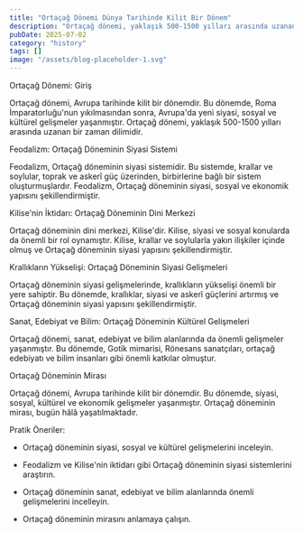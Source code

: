 ```yaml
---
title: "Ortaçağ Dönemi Dünya Tarihinde Kilit Bir Dönem"
description: "Ortaçağ dönemi, yaklaşık 500-1500 yılları arasında uzanan ve Avrupa tarihinde kilit bir dönem olarak bilinen bir zaman dilimidir. Bu dönemde, Avrupada feodalizm, Kilisenin iktidarı ve krallıkların ..."
pubDate: 2025-07-02
category: "history"
tags: []
image: "/assets/blog-placeholder-1.svg"
---
```


Ortaçağ Dönemi: Giriş

Ortaçağ dönemi, Avrupa tarihinde kilit bir dönemdir. Bu dönemde, Roma İmparatorluğu'nun yıkılmasından sonra, Avrupa'da yeni siyasi, sosyal ve kültürel gelişmeler yaşanmıştır. Ortaçağ dönemi, yaklaşık 500-1500 yılları arasında uzanan bir zaman dilimidir.

Feodalizm: Ortaçağ Döneminin Siyasi Sistemi

Feodalizm, Ortaçağ döneminin siyasi sistemidir. Bu sistemde, krallar ve soylular, toprak ve askerî güç üzerinden, birbirlerine bağlı bir sistem oluşturmuşlardır. Feodalizm, Ortaçağ döneminin siyasi, sosyal ve ekonomik yapısını şekillendirmiştir.

Kilise'nin İktidarı: Ortaçağ Döneminin Dini Merkezi

Ortaçağ döneminin dini merkezi, Kilise'dir. Kilise, siyasi ve sosyal konularda da önemli bir rol oynamıştır. Kilise, krallar ve soylularla yakın ilişkiler içinde olmuş ve Ortaçağ döneminin siyasi yapısını şekillendirmiştir.

Krallıkların Yükselişi: Ortaçağ Döneminin Siyasi Gelişmeleri

Ortaçağ döneminin siyasi gelişmelerinde, krallıkların yükselişi önemli bir yere sahiptir. Bu dönemde, krallıklar, siyasi ve askerî güçlerini artırmış ve Ortaçağ döneminin siyasi yapısını şekillendirmiştir.

Sanat, Edebiyat ve Bilim: Ortaçağ Döneminin Kültürel Gelişmeleri

Ortaçağ dönemi, sanat, edebiyat ve bilim alanlarında da önemli gelişmeler yaşanmıştır. Bu dönemde, Gotik mimarisi, Rönesans sanatçıları, ortaçağ edebiyatı ve bilim insanları gibi önemli katkılar olmuştur.

Ortaçağ Döneminin Mirası

Ortaçağ dönemi, Avrupa tarihinde kilit bir dönemdir. Bu dönemde, siyasi, sosyal, kültürel ve ekonomik gelişmeler yaşanmıştır. Ortaçağ döneminin mirası, bugün hâlâ yaşatılmaktadır.

Pratik Öneriler:

* Ortaçağ döneminin siyasi, sosyal ve kültürel gelişmelerini inceleyin.

* Feodalizm ve Kilise'nin iktidarı gibi Ortaçağ döneminin siyasi sistemlerini araştırın.

* Ortaçağ döneminin sanat, edebiyat ve bilim alanlarında önemli gelişmelerini incelleyin.

* Ortaçağ döneminin mirasını anlamaya çalışın.